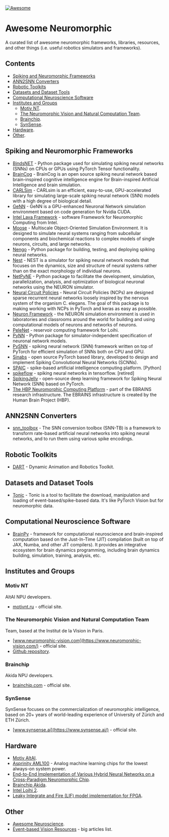 <div align="left">
 <a href="https://awesome.re">
  <img src="https://awesome.re/badge-flat2.svg" alt="Awesome">
 </a>
</div>

# Awesome Neuromorphic

A curated list of awesome neuromorphic frameworks, libraries, resources, and other things (i.e. useful robotics simulators and frameworks).

## Contents

- [Spiking and Neuromorphic Frameworks](#spiking-and-neuromorphic-frameworks)
- [ANN2SNN Converters](#ann2snn-converters)
- [Robotic Toolkits](#robotic-toolkits)
- [Datasets and Dataset Tools](#datasets-and-dataset-tools)
- [Computational Neuroscience Software](#computational-neuroscience-software)
- [Institutes and Groups](#institutes-and-groups)
  - [Motiv NT](#motiv-nt).
  - [The Neuromorphic Vision and Natural Computation Team](#the-neuromorphic-vision-and-natural-computation-team).
  - [Brainchip](#brainchip).
  - [SynSense](#synsense).
- [Hardware](#hardware).
- [Other](#other).


## Spiking and Neuromorphic Frameworks

- [BindsNET](https://github.com/BindsNET/bindsnet) - Python package used for simulating spiking neural networks (SNNs) on CPUs or GPUs using PyTorch Tensor functionality.
- [BrainCog](https://github.com/BrainCog-X/Brain-Cog) - BrainCog is an open source spiking neural network based brain-inspired cognitive intelligence engine for Brain-inspired Artificial Intelligence and brain simulation.
- [CARLSim](https://github.com/UCI-CARL/CARLsim6) - CARLsim is an efficient, easy-to-use, GPU-accelerated library for simulating large-scale spiking neural network (SNN) models with a high degree of biological detail.
- [GeNN](https://github.com/genn-team/genn) - GeNN is a GPU-enhanced Neuronal Network simulation environment based on code generation for Nvidia CUDA.
- [Intel Lava Framework](https://github.com/lava-nc) - software Framework for Neuromorphic Computing from Intel.
- [Moose](https://moose.ncbs.res.in/) -  Multiscale Object-Oriented Simulation Environment. It is designed to simulate neural systems ranging from subcellular components and biochemical reactions to complex models of single neurons, circuits, and large networks.
- [Nengo](https://www.nengo.ai/) - Python package for building, testing, and deploying spiking neural networks.
- [Nest](https://www.nest-simulator.org/) - NEST is a simulator for spiking neural network models that focuses on the dynamics, size and structure of neural systems rather than on the exact morphology of individual neurons.
- [NetPyNE](http://www.netpyne.org/) - Python package to facilitate the development, simulation, parallelization, analysis, and optimization of biological neuronal networks using the NEURON simulator.
- [Neural Circuit Policies](https://github.com/mlech26l/ncps) - Neural Circuit Policies (NCPs) are designed sparse recurrent neural networks loosely inspired by the nervous system of the organism C. elegans. The goal of this package is to making working with NCPs in PyTorch and keras as easy as possible.
- [Neuron Framework](https://www.neuron.yale.edu/neuron/) - the NEURON simulation environment is used in laboratories and classrooms around the world for building and using computational models of neurons and networks of neurons.
- [PeleNet](https://github.com/sagacitysite/pelenet) - reservoir computing framework for Loihi.
- [PyNN](https://neuralensemble.org/PyNN/) - Python package for simulator-independent specification of neuronal network models.
- [PySNN](https://github.com/BasBuller/PySNN) - spiking neural network (SNN) framework written on top of PyTorch for efficient simulation of SNNs both on CPU and GPU.
- [Sinabs](https://www.synsense.ai/products/sinabs/) - open source PyTorch based library, developed to design and implement Spiking Convolutional Neural Networks (SCNNs).
- [SPAIC](https://github.com/ZhejianglabNCRC/SPAIC) - spike-based artificial intelligence computing platform. [Python]
- [spikeflow](https://github.com/colinator/spikeflow) - spiking neural networks in tensorflow. [retired]
- [SpikingJelly](https://github.com/fangwei123456/spikingjelly) - open-source deep learning framework for Spiking Neural Network (SNN) based on PyTorch.
- [The HBP Neuromorphic Computing Platform](https://electronicvisions.github.io/hbp-sp9-guidebook/) - part of the EBRAINS research infrastructure. The EBRAINS infrastructure is created by the Human Brain Project (HBP).


## ANN2SNN Converters

- [snn_toolbox](https://github.com/NeuromorphicProcessorProject/snn_toolbox) - The SNN conversion toolbox (SNN-TB) is a framework to transform rate-based artificial neural networks into spiking neural networks, and to run them using various spike encodings.


## Robotic Toolkits

- [DART](https://dart.readthedocs.io/en/latest/) - Dynamic Animation and Robotics Toolkit.


## Datasets and Dataset Tools

- [Tonic](https://github.com/BrainCog-X/tonic_braincog) - Tonic is a tool to facilitate the download, manipulation and loading of event-based/spike-based data. It's like PyTorch Vision but for neuromorphic data. 


## Computational Neuroscience Software

- [BrainPy](https://github.com/brainpy/BrainPy) - framework for computational neuroscience and brain-inspired computation based on the Just-In-Time (JIT) compilation (built on top of JAX, Numba, and other JIT compilers). It provides an integrative ecosystem for brain dynamics programming, including brain dynamics building, simulation, training, analysis, etc.


## Institutes and Groups

### Motiv NT

AltAI NPU developers.

- [motivnt.ru](https://motivnt.ru/) - official site.


### The Neuromorphic Vision and Natural Computation Team

Team, based at the Institut de la Vision in Paris.

- [www.neuromorphic-vision.com](https://www.neuromorphic-vision.com/) - official site.
- [Github repository](https://github.com/neuromorphic-paris).


### Brainchip

Akida NPU developers.

- [brainchip.com](https://brainchip.com/) - official site.


### SynSense

SynSense focuses on the commercialization of neuromorphic intelligence, based on 20+ years of world-leading experience of University of Zürich and ETH Zürich.

- [www.synsense.ai](https://www.synsense.ai/) - official site.


## Hardware

- [Motiv AltAI](https://motivnt.ru/neurochip-altai/).
- [Asprinity AML100](https://www.aspinity.com/aml100) - Analog machine learning chips for the lowest always-on system power.
- [End-to-End Implementation of Various Hybrid Neural Networks on a Cross-Paradigm Neuromorphic Chip](https://www.researchgate.net/publication/348962820).
- [Brainchip Akida](https://brainchip.com/akida-neural-processor-soc/).
- [Intel Loihi 2](https://www.intel.com/content/www/us/en/research/neuromorphic-computing-loihi-2-technology-brief.html).
- [Leaky Integrate and Fire (LIF) model implementation for FPGA](https://github.com/metr0jw/Spiking-Neural-Network-on-FPGA).


## Other

- [Awesome Neuroscience](https://github.com/realamirhe/awesome-computational-neuro-science).
- [Event-based Vision Resources](https://github.com/uzh-rpg/event-based_vision_resources#neuromorphic-systems) - big articles list.
